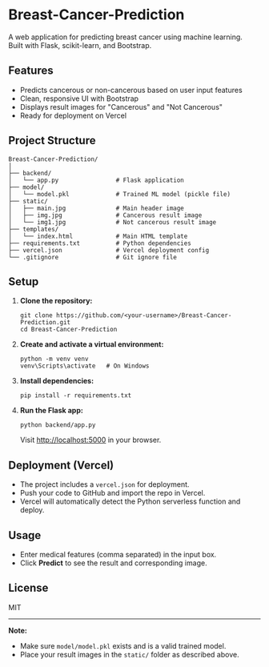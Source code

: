 # Breast-Cancer-Prediction
A web application for predicting breast cancer using machine learning.  
Built with Flask, scikit-learn, and Bootstrap.

## Features

- Predicts cancerous or non-cancerous based on user input features
- Clean, responsive UI with Bootstrap
- Displays result images for "Cancerous" and "Not Cancerous"
- Ready for deployment on Vercel

## Project Structure

```
Breast-Cancer-Prediction/
│
├── backend/
│   └── app.py                # Flask application
├── model/
│   └── model.pkl             # Trained ML model (pickle file)
├── static/
│   ├── main.jpg              # Main header image
│   ├── img.jpg               # Cancerous result image
│   └── img1.jpg              # Not cancerous result image
├── templates/
│   └── index.html            # Main HTML template
├── requirements.txt          # Python dependencies
├── vercel.json               # Vercel deployment config
└── .gitignore                # Git ignore file
```

## Setup

1. **Clone the repository:**
   ```
   git clone https://github.com/<your-username>/Breast-Cancer-Prediction.git
   cd Breast-Cancer-Prediction
   ```

2. **Create and activate a virtual environment:**
   ```
   python -m venv venv
   venv\Scripts\activate   # On Windows
   ```

3. **Install dependencies:**
   ```
   pip install -r requirements.txt
   ```

4. **Run the Flask app:**
   ```
   python backend/app.py
   ```
   Visit [http://localhost:5000](http://localhost:5000) in your browser.

## Deployment (Vercel)

- The project includes a `vercel.json` for deployment.
- Push your code to GitHub and import the repo in Vercel.
- Vercel will automatically detect the Python serverless function and deploy.

## Usage

- Enter medical features (comma separated) in the input box.
- Click **Predict** to see the result and corresponding image.

## License

MIT

---

**Note:**  
- Make sure `model/model.pkl` exists and is a valid trained model.
- Place your result images in the `static/` folder as described above.
